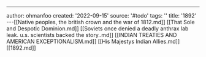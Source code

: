 ---
author: ohmanfoo
created: '2022-09-15'
source: '#todo'
tags: ''
title: '1892'
---[[Native peoples, the british crown and the war of 1812.md]]
[[That Sole and Despotic Dominion.md]]
[[Soviets once denied a deadly anthrax lab leak. u.s. scientists backed the story..md]]
[[INDIAN TREATIES AND AMERICAN EXCEPTIONALISM.md]]
[[His Majestys Indian Allies.md]]
[[1892.md]]
